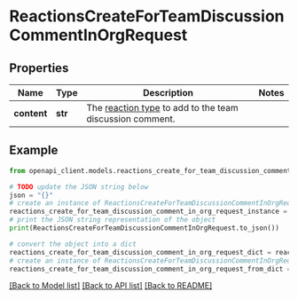 # ReactionsCreateForTeamDiscussionCommentInOrgRequest


## Properties

Name | Type | Description | Notes
------------ | ------------- | ------------- | -------------
**content** | **str** | The [reaction type](https://docs.github.com/enterprise-server@3.4/rest/reference/reactions#reaction-types) to add to the team discussion comment. | 

## Example

```python
from openapi_client.models.reactions_create_for_team_discussion_comment_in_org_request import ReactionsCreateForTeamDiscussionCommentInOrgRequest

# TODO update the JSON string below
json = "{}"
# create an instance of ReactionsCreateForTeamDiscussionCommentInOrgRequest from a JSON string
reactions_create_for_team_discussion_comment_in_org_request_instance = ReactionsCreateForTeamDiscussionCommentInOrgRequest.from_json(json)
# print the JSON string representation of the object
print(ReactionsCreateForTeamDiscussionCommentInOrgRequest.to_json())

# convert the object into a dict
reactions_create_for_team_discussion_comment_in_org_request_dict = reactions_create_for_team_discussion_comment_in_org_request_instance.to_dict()
# create an instance of ReactionsCreateForTeamDiscussionCommentInOrgRequest from a dict
reactions_create_for_team_discussion_comment_in_org_request_from_dict = ReactionsCreateForTeamDiscussionCommentInOrgRequest.from_dict(reactions_create_for_team_discussion_comment_in_org_request_dict)
```
[[Back to Model list]](../README.md#documentation-for-models) [[Back to API list]](../README.md#documentation-for-api-endpoints) [[Back to README]](../README.md)


